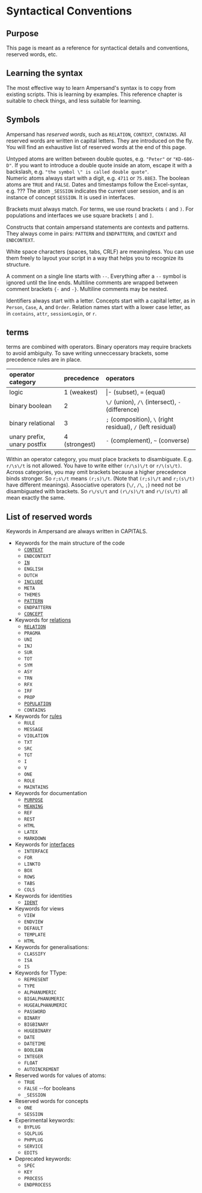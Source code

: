 # Syntactical Conventions

## Purpose

This page is meant as a reference for syntactical details and conventions, reserved words, etc.

## Learning the syntax

The most effective way to learn Ampersand's syntax is to copy from existing scripts. This is learning by examples. This reference chapter is suitable to check things, and less suitable for learning.

## Symbols

Ampersand has _reserved words_, such as `RELATION`, `CONTEXT`, `CONTAINS`. All reserved words are written in capital letters. They are introduced on the fly. You will find an exhaustive list of reserved words at the end of this page.

Untyped atoms are written between double quotes, e.g. `"Peter"` or `"KD-686-D"`. If you want to introduce a double quote inside an atom, escape it with a backslash, e.g. `"the symbol \" is called double quote"`.  
Numeric atoms always start with a digit, e.g. `4711` or `75.88E3`. The boolean atoms are `TRUE` and `FALSE`. Dates and timestamps follow the Excel-syntax, e.g. ??? The atom `_SESSION` indicates the current user session, and is an instance of concept `SESSION`. It is used in interfaces.

Brackets must always match. For terms, we use round brackets `(` and `)`. For populations and interfaces we use square brackets `[` and `]`.

Constructs that contain ampersand statements are contexts and patterns. They always come in pairs: `PATTERN` and `ENDPATTERN`, and `CONTEXT` and `ENDCONTEXT`.

White space characters \(spaces, tabs, CRLF\) are meaningless. You can use them freely to layout your script in a way that helps you to recognize its structure.

A comment on a single line starts with `--`. Everything after a `--` symbol is ignored until the line ends. Multiline comments are wrapped between comment brackets `{-` and `-}`. Multiline comments may be nested.

Identifiers always start with a letter. Concepts start with a capital letter, as in `Person`, `Case`, `A`, and `Order`. Relation names start with a lower case letter, as in `contains`, `attr`, `sessionLogin`, or `r`.

## terms

terms are combined with operators. Binary operators may require brackets to avoid ambiguity. To save writing unneccessary brackets, some precedence rules are in place.

| operator category | precedence | operators |
| :--- | :--- | :--- |
| logic | 1 \(weakest\) | \|-  \(subset\),  `=` \(equal\) |
| binary boolean | 2 | `\/` \(union\), `/\` \(intersect\), `-` \(difference\) |
| binary relational | 3 | `;` \(composition\), `\` \(right residual\), `/` \(left residual\) |
| unary prefix, unary postfix | 4 \(strongest\) | `-` \(complement\), `~` \(converse\) |

Within an operator category, you must place brackets to disambiguate. E.g. `r/\s\/t` is not allowed. You have to write either `(r/\s)\/t` or `r/\(s\/t)`. Across categories, you may omit brackets because a higher precedence binds stronger. So `r;s\/t` means `(r;s)\/t`. \(Note that `(r;s)\/t` and `r;(s\/t)` have different meanings\). Associative operators \(`\/`, `/\`, `;`\) need not be disambiguated with brackets. So `r\/s\/t` and `(r\/s)\/t` and `r\/(s\/t)` all mean exactly the same.

## 

## List of reserved words

Keywords in Ampersand are always written in CAPITALS.

* Keywords for the main structure of the code
  * [`CONTEXT`](syntactical-conventions.md)
  * `ENDCONTEXT`
  * [`IN`](language-support.md)
  * `ENGLISH`
  * `DUTCH`
  * [`INCLUDE`](the-include-statement.md)
  * `META`
  * `THEMES`
  * [`PATTERN`](patterns.md)
  * `ENDPATTERN`
  * [`CONCEPT`](concepts.md)
* Keywords for [relations](relations.md)
  * [`RELATION`](relations.md)
  * `PRAGMA`
  * `UNI`
  * `INJ`
  * `SUR`
  * `TOT`
  * `SYM`
  * `ASY`
  * `TRN`
  * `RFX`
  * `IRF`
  * `PROP`
  * [`POPULATION`](the-population-statement/)
  * `CONTAINS`
* Keywords for [rules](rules/)
  * `RULE`
  * `MESSAGE`
  * `VIOLATION`
  * `TXT`
  * `SRC`
  * `TGT`
  * `I`
  * `V`
  * `ONE`
  * `ROLE`
  * `MAINTAINS`
* Keywords for documentation
  * [`PURPOSE`](the-purpose-statement.md)
  * [`MEANING`](relations.md)
  * `REF`
  * `REST`
  * `HTML`
  * `LATEX`
  * `MARKDOWN`
* Keywords for [interfaces](https://github.com/ampersandtarski/documentation/tree/662a3e7bdf67bf950cfc029e4c51efc919c0bf53/syntax/the_interface_statement.md)
  * `INTERFACE`
  * `FOR`
  * `LINKTO`
  * `BOX`
  * `ROWS`
  * `TABS`
  * `COLS`
* Keywords for identities
  * [`IDENT`](the-ident-statement.md)
* Keywords for views
  * `VIEW`
  * `ENDVIEW`
  * `DEFAULT`
  * `TEMPLATE`
  * `HTML`
* Keywords for generalisations:
  * `CLASSIFY`
  * `ISA`
  * `IS`
* Keywords for TType:
  * `REPRESENT`
  * `TYPE`
  * `ALPHANUMERIC`
  * `BIGALPHANUMERIC`
  * `HUGEALPHANUMERIC`
  * `PASSWORD`
  * `BINARY`
  * `BIGBINARY`
  * `HUGEBINARY`
  * `DATE`
  * `DATETIME`
  * `BOOLEAN`
  * `INTEGER`
  * `FLOAT`
  * `AUTOINCREMENT`
* Reserved words for values of atoms:
  * `TRUE`
  * `FALSE` --for booleans
  * `_SESSION`
* Reserved words for concepts
  * `ONE`
  * `SESSION`
* Experimental keywords:
  * `BYPLUG`
  * `SQLPLUG`
  * `PHPPLUG`
  * `SERVICE`
  * `EDITS`
* Deprecated keywords:
  * `SPEC`
  * `KEY`
  * `PROCESS`
  * `ENDPROCESS`


